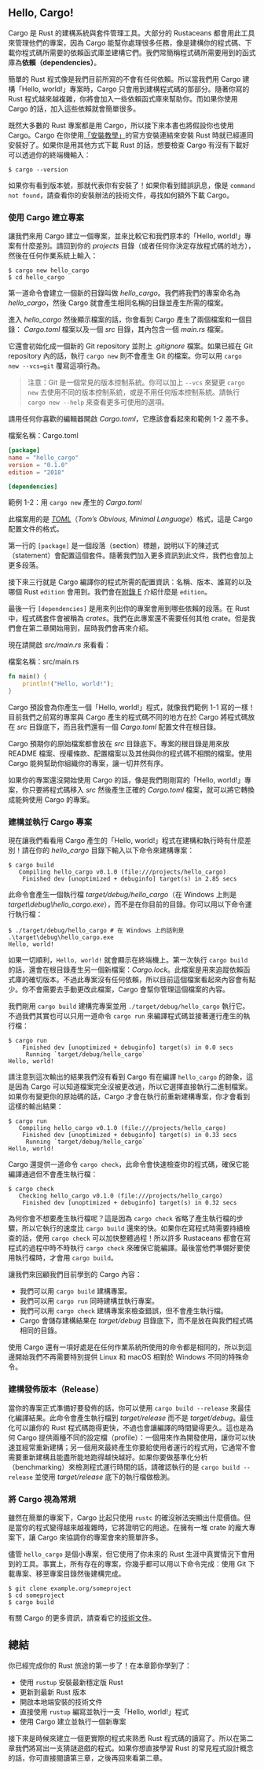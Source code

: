## Hello, Cargo!

Cargo 是 Rust 的建構系統與套件管理工具。大部分的 Rustaceans 都會用此工具來管理他們的專案，因為 Cargo 能幫你處理很多任務，像是建構你的程式碼、下載你程式碼所需要的依賴函式庫並建構它們。我們常簡稱程式碼所需要用到的函式庫為**依賴（dependencies）**。

簡單的 Rust 程式像是我們目前所寫的不會有任何依賴。所以當我們用 Cargo 建構「Hello, world!」專案時，Cargo 只會用到建構程式碼的那部分。隨著你寫的 Rust 程式越來越複雜，你將會加入一些依賴函式庫來幫助你。而如果你使用 Cargo 的話，加入這些依賴就會簡單很多。

既然大多數的 Rust 專案都是用 Cargo，所以接下來本書也將假設你也使用 Cargo。Cargo 在你使用[「安裝教學」][installation]<!-- ignore -->的官方安裝連結來安裝 Rust 時就已經連同安裝好了。如果你是用其他方式下載 Rust 的話，想要檢查 Cargo 有沒有下載好可以透過你的終端機輸入：

```console
$ cargo --version
```

如果你有看到版本號，那就代表你有安裝了！如果你看到錯誤訊息，像是 `command not found`，請查看你的安裝辦法的技術文件，尋找如何額外下載 Cargo。

### 使用 Cargo 建立專案

讓我們來用 Cargo 建立一個專案，並來比較它和我們原本的「Hello, world!」專案有什麼差別。請回到你的 *projects*  目錄（或者任何你決定存放程式碼的地方），然後在任何作業系統上輸入：

```console
$ cargo new hello_cargo
$ cd hello_cargo
```

第一道命令會建立一個新的目錄叫做 *hello_cargo*。我們將我們的專案命名為 *hello_cargo*，然後 Cargo 就會產生相同名稱的目錄並產生所需的檔案。

進入 *hello_cargo* 然後顯示檔案的話，你會看到 Cargo 產生了兩個檔案和一個目錄： *Cargo.toml* 檔案以及一個 *src* 目錄，其內包含一個 *main.rs* 檔案。

它還會初始化成一個新的 Git repository 並附上 *.gitignore* 檔案。如果已經在 Git repository 內的話，執行 `cargo new` 則不會產生 Git 的檔案。你可以用 `cargo new --vcs=git` 覆寫這項行為。

> 注意：Git 是一個常見的版本控制系統。你可以加上 `--vcs` 來變更 `cargo new` 去使用不同的版本控制系統，或是不用任何版本控制系統。請執行 `cargo new --help` 來查看更多可使用的選項。

請用任何你喜歡的編輯器開啟 *Cargo.toml*，它應該會看起來和範例 1-2 差不多。

<span class="filename">檔案名稱：Cargo.toml</span>

```toml
[package]
name = "hello_cargo"
version = "0.1.0"
edition = "2018"

[dependencies]
```

<span class="caption">範例 1-2：用 `cargo new` 產生的 *Cargo.toml*</span>

此檔案用的是 [*TOML*](https://toml.io)<!-- ignore -->（*Tom’s Obvious, Minimal Language*）格式，這是 Cargo 配置文件的格式。

第一行的 `[package]` 是一個段落（section）標題，說明以下的陳述式（statement）會配置這個套件。隨著我們加入更多資訊到此文件，我們也會加上更多段落。

接下來三行就是 Cargo 編譯你的程式所需的配置資訊：名稱、版本、誰寫的以及哪個 Rust `edition` 會用到。我們會在[附錄 E][appendix-e]<!-- ignore --> 介紹什麼是 `edition`。

最後一行 `[dependencies]` 是用來列出你的專案會用到哪些依賴的段落。在 Rust 中，程式碼套件會被稱為 *crates*。我們在此專案還不需要任何其他 crate。但是我們會在第二章開始用到，屆時我們會再來介紹。

現在請開啟 *src/main.rs* 來看看：

<span class="filename">檔案名稱：src/main.rs</span>

```rust
fn main() {
    println!("Hello, world!");
}
```

Cargo 預設會為你產生一個「Hello, world!」程式，就像我們範例 1-1 寫的一樣！目前我們之前寫的專案與 Cargo 產生的程式碼不同的地方在於 Cargo 將程式碼放在 *src* 目錄底下，而且我們還有一個 *Cargo.toml* 配置文件在根目錄。

Cargo 預期你的原始檔案都會放在 *src* 目錄底下。專案的根目錄是用來放 README 檔案、授權條款、配置檔案以及其他與你的程式碼不相關的檔案。使用 Cargo 能夠幫助你組織你的專案，讓一切井然有序。

如果你的專案還沒開始使用 Cargo 的話，像是我們剛剛寫的「Hello, world!」專案，你只要將程式碼移入 *src* 然後產生正確的 *Cargo.toml* 檔案，就可以將它轉換成能夠使用 Cargo 的專案。

### 建構並執行 Cargo 專案

現在讓我們看看用 Cargo 產生的「Hello, world!」程式在建構和執行時有什麼差別！請在你的 *hello_cargo* 目錄下輸入以下命令來建構專案：

```console
$ cargo build
   Compiling hello_cargo v0.1.0 (file:///projects/hello_cargo)
    Finished dev [unoptimized + debuginfo] target(s) in 2.85 secs
```

此命令會產生一個執行檔 *target/debug/hello_cargo*（在 Windows 上則是 *target\debug\hello_cargo.exe*），而不是在你目前的目錄。你可以用以下命令運行執行檔：

```console
$ ./target/debug/hello_cargo # 在 Windows 上的話則是 .\target\debug\hello_cargo.exe
Hello, world!
```

如果一切順利，`Hello, world!` 就會顯示在終端機上。第一次執行 `cargo build` 的話，還會在根目錄產生另一個新檔案：*Cargo.lock*。此檔案是用來追蹤依賴函式庫的確切版本。不過此專案沒有任何依賴，所以目前這個檔案看起來內容會有點少。你不會需要去手動更改此檔案，Cargo 會幫你管理這個檔案的內容。

我們剛用 `cargo build` 建構完專案並用 `./target/debug/hello_cargo` 執行它。不過我們其實也可以只用一道命令 `cargo run` 來編譯程式碼並接著運行產生的執行檔：

```console
$ cargo run
    Finished dev [unoptimized + debuginfo] target(s) in 0.0 secs
     Running `target/debug/hello_cargo`
Hello, world!
```

請注意到這次輸出的結果我們沒有看到 Cargo 有在編譯 `hello_cargo` 的跡象，這是因為 Cargo 可以知道檔案完全沒被更改過，所以它選擇直接執行二進制檔案。如果你有變更你的原始碼的話，Cargo 才會在執行前重新建構專案，你才會看到這樣的輸出結果：

```console
$ cargo run
   Compiling hello_cargo v0.1.0 (file:///projects/hello_cargo)
    Finished dev [unoptimized + debuginfo] target(s) in 0.33 secs
     Running `target/debug/hello_cargo`
Hello, world!
```

Cargo 還提供一道命令 `cargo check`，此命令會快速檢查你的程式碼，確保它能編譯通過但不會產生執行檔：

```console
$ cargo check
   Checking hello_cargo v0.1.0 (file:///projects/hello_cargo)
    Finished dev [unoptimized + debuginfo] target(s) in 0.32 secs
```

為何你會不想要產生執行檔呢？這是因為 `cargo check` 省略了產生執行檔的步驟，所以它執行的速度比 `cargo build` 還來的快。如果你在寫程式時需要持續檢查的話，使用 `cargo check` 可以加快整體過程！所以許多 Rustaceans 都會在寫程式的過程中時不時執行 `cargo check` 來確保它能編譯。最後當他們準備好要使用執行檔時，才會用 `cargo build`。

讓我們來回顧我們目前學到的 Cargo 內容：

* 我們可以用 `cargo build` 建構專案。
* 我們可以用 `cargo run` 同時建構並執行專案。
* 我們可以用 `cargo check` 建構專案來檢查錯誤，但不會產生執行檔。
* Cargo 會儲存建構結果在 *target/debug* 目錄底下，而不是放在與我們程式碼相同的目錄。

使用 Cargo 還有一項好處是在任何作業系統所使用的命令都是相同的，所以到這邊開始我們不再需要特別提供 Linux 和 macOS 相對於 Windows 不同的特殊命令。

### 建構發佈版本（Release）

當你的專案正式準備好要發佈的話，你可以使用 `cargo build --release` 來最佳化編譯結果。此命令會產生執行檔到 *target/release* 而不是 *target/debug*。最佳化可以讓你的 Rust 程式碼跑得更快，不過也會讓編譯的時間變得更久。這也是為何 Cargo 提供兩種不同的設定檔（profile）：一個用來作為開發使用，讓你可以快速並經常重新建構；另一個用來最終產生你要給使用者運行的程式用，它通常不會需要重新建構且能盡所能地跑得越快越好。如果你要做基準化分析（benchmarking）來檢測程式運行時間的話，請確認執行的是 `cargo build --release` 並使用 *target/release* 底下的執行檔做檢測。

### 將 Cargo 視為常規

雖然在簡單的專案下，Cargo 比起只使用 `rustc` 的確沒辦法突顯出什麼價值。但是當你的程式變得越來越複雜時，它將證明它的用途。在擁有一堆 crate 的龐大專案下，讓 Cargo 來協調你的專案會來的簡單許多。

儘管 `hello_cargo` 是個小專案，但它使用了你未來的 Rust 生涯中真實情況下會用到的工具。事實上，所有存在的專案，你幾乎都可以用以下命令完成：使用 Git 下載專案、移至專案目錄然後建構完成。

```console
$ git clone example.org/someproject
$ cd someproject
$ cargo build
```

有關 Cargo 的更多資訊，請查看它的[技術文件]。

[技術文件]: https://doc.rust-lang.org/cargo/

## 總結

你已經完成你的 Rust 旅途的第一步了！在本章節你學到了：

* 使用 `rustup` 安裝最新穩定版 Rust
* 更新到最新 Rust 版本
* 開啟本地端安裝的技術文件
* 直接使用 `rustup` 編寫並執行一支「Hello, world!」程式
* 使用 Cargo 建立並執行一個新專案

接下來是時候來建立一個更實際的程式來熟悉 Rust 程式碼的讀寫了。所以在第二章我們將寫出一支猜謎遊戲的程式。如果你想直接學習 Rust 的常見程式設計概念的話，你可直接閱讀第三章，之後再回來看第二章。

[installation]: ch01-01-installation.html#installation
[appendix-e]: appendix-05-editions.html
